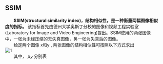 ## SSIM

&emsp;&emsp;**SSIM(structural similarity index)，结构相似性，是一种衡量两幅图像相似度的指标。** 该指标首先由德州大学奥斯丁分校的图像和视频工程实验室(Laboratory for Image and Video Engineering)提出。SSIM使用的两张图像中，一张为未经压缩的无失真图像，另一张为失真后的图像。<br>
&emsp;&emsp;给定两个图像 x和y , 两张图像的结构相似性可按照以下方式求出<br>
![1](https://github.com/623-wzy/wzy/assets/35360869/a4311a45-64a3-4340-b737-8537666b13e8)<br>
&emsp;&emsp;其中， $\mu_{X}$ 分别表
